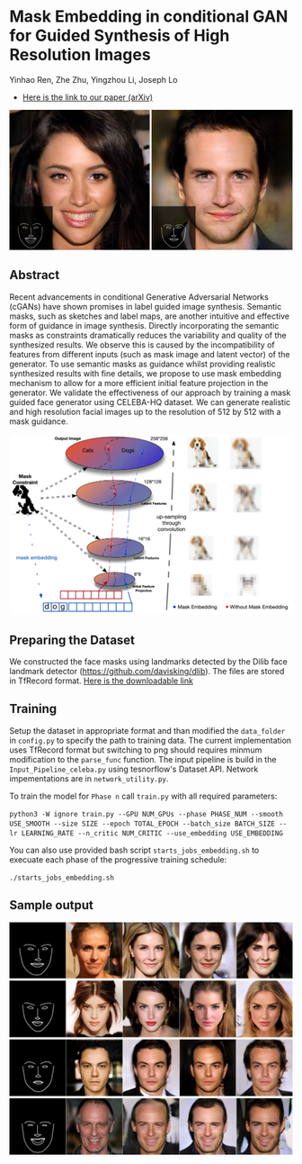 # Mask Embedding in conditional GAN for Guided Synthesis of High Resolution Images

Yinhao Ren, Zhe Zhu, Yingzhou Li, Joseph Lo

* [Here is the link to our paper (arXiv)](https://github.com/johnryh)

![](Figures/teaser.png)

## Abstract
Recent advancements in conditional Generative Adversarial Networks
(cGANs) have shown promises in label guided image synthesis. Semantic
masks, such as sketches and label maps, are another intuitive and
effective form of guidance in image synthesis. Directly incorporating
the semantic masks as constraints dramatically reduces the variability
and quality of the synthesized results. We observe this is caused by
the incompatibility of features  from different  inputs (such as mask
image and latent vector) of the generator. To use semantic masks as
guidance whilst providing realistic synthesized results with fine
details, we propose to use mask embedding mechanism  to allow for
a more efficient  initial feature projection  in the generator. We
validate the effectiveness of our approach by training a mask guided
face generator using  CELEBA-HQ dataset. We can generate realistic and
high resolution facial images up to the resolution of 512 by 512
with a mask guidance.


![](Figures/Sample_Space_Convolution.png)

## Preparing the Dataset
We constructed the face masks using landmarks detected by the Dilib face landmark detector (https://github.com/davisking/dlib). The files are stored in TfRecord format. [Here is the downloadable link](https://deckard.duhs.duke.edu/~yr41/celebaHQ_mask)


## Training
Setup the dataset in appropriate format and than modified the `data_folder` in `config.py` to specify the path to training data. The current implementation uses TfRecord format but switching to png should requires minmum modification to the `parse_func` function. The input pipeline is build in the `Input_Pipeline_celeba.py` using tesnorflow's Dataset API. Network impementations are in `network_utility.py`. 

To train the model for `Phase n` call `train.py` with all required parameters:

`python3 -W ignore train.py --GPU NUM_GPUs --phase PHASE_NUM --smooth USE_SMOOTH --size SIZE --epoch TOTAL_EPOCH --batch_size BATCH_SIZE --lr LEARNING_RATE --n_critic NUM_CRITIC --use_embedding USE_EMBEDDING`

You can also use provided bash script `starts_jobs_embedding.sh` to execuate each phase of the progressive training schedule:

`./starts_jobs_embedding.sh`

## Sample output

![](Figures/change_latent_vectors.png)

